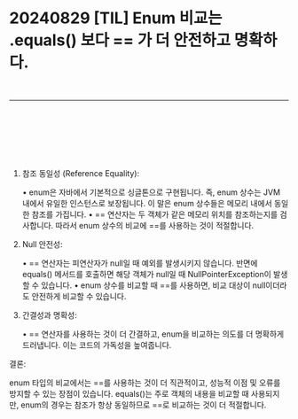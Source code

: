 # 20240829 [TIL]  Enum 비교는 .equals() 보다 == 가 더 안전하고 명확하다.

<br>

---
<br>
<br>
<br>

```
 
 
```




1. 참조 동일성 (Reference Equality):

   •	enum은 자바에서 기본적으로 싱글톤으로 구현됩니다. 즉, enum 상수는 JVM 내에서 유일한 인스턴스로 보장됩니다. 이 말은 enum 상수들은 메모리 내에서 동일한 참조를 가집니다.
   •	== 연산자는 두 객체가 같은 메모리 위치를 참조하는지를 검사합니다. 따라서 enum 상수의 비교에 ==를 사용하는 것이 적절합니다.

2. Null 안전성:

   •	== 연산자는 피연산자가 null일 때 예외를 발생시키지 않습니다. 반면에 equals() 메서드를 호출하면 해당 객체가 null일 때 NullPointerException이 발생할 수 있습니다.
   •	enum 상수를 비교할 때 ==를 사용하면, 비교 대상이 null이더라도 안전하게 비교할 수 있습니다.

3. 간결성과 명확성:

   •	== 연산자를 사용하는 것이 더 간결하고, enum을 비교하는 의도를 더 명확하게 드러냅니다. 이는 코드의 가독성을 높여줍니다.

결론:

enum 타입의 비교에서는 ==를 사용하는 것이 더 직관적이고, 성능적 이점 및 오류를 방지할 수 있는 장점이 있습니다. equals()는 주로 객체의 내용을 비교할 때 사용되지만, enum의 경우는 참조가 항상 동일하므로 ==로 비교하는 것이 더 적절합니다.